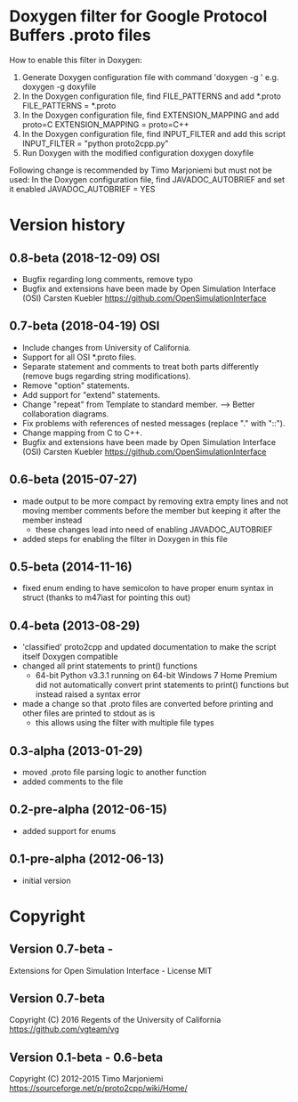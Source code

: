 Doxygen filter for Google Protocol Buffers .proto files
=======================================================

How to enable this filter in Doxygen:
  1. Generate Doxygen configuration file with command 'doxygen -g <filename>'
       e.g.  doxygen -g doxyfile
  2. In the Doxygen configuration file, find FILE_PATTERNS and add *.proto
       FILE_PATTERNS          = *.proto
  3. In the Doxygen configuration file, find EXTENSION_MAPPING and add proto=C
       EXTENSION_MAPPING      = proto=C++
  4. In the Doxygen configuration file, find INPUT_FILTER and add this script
       INPUT_FILTER           = "python proto2cpp.py"
  5. Run Doxygen with the modified configuration
       doxygen doxyfile
   
Following change is recommended by Timo Marjoniemi but must not be used:
  In the Doxygen configuration file, find JAVADOC_AUTOBRIEF and set it enabled
    JAVADOC_AUTOBRIEF      = YES
   
Version history
===============

0.8-beta (2018-12-09) OSI
-------------------------
  - Bugfix regarding long comments, remove typo
  - Bugfix and extensions have been made by Open Simulation Interface (OSI) Carsten Kuebler https://github.com/OpenSimulationInterface

0.7-beta (2018-04-19) OSI
-------------------------
  - Include changes from University of California.
  - Support for all OSI *.proto files.
  - Separate statement and comments to treat both parts differently (remove bugs 
    regarding string modifications).
  - Remove "option" statements.
  - Add support for "extend" statements.
  - Change "repeat" from Template to standard member. --> Better collaboration 
    diagrams.
  - Fix problems with references of nested messages (replace "." with "::").
  - Change mapping from C to C++.
  - Bugfix and extensions have been made by Open Simulation Interface (OSI) Carsten Kuebler https://github.com/OpenSimulationInterface
  
0.6-beta (2015-07-27)
--------------------
  - made output to be more compact by removing extra empty lines and
    not moving member comments before the member but keeping it after
    the member instead
     * these changes lead into need of enabling JAVADOC_AUTOBRIEF
  - added steps for enabling the filter in Doxygen in this file

0.5-beta (2014-11-16)
--------------------
  - fixed enum ending to have semicolon to have proper enum syntax
    in struct (thanks to m47iast for pointing this out)

0.4-beta (2013-08-29)
--------------------
  - 'classified' proto2cpp and updated documentation to make the
     script itself Doxygen compatible
  - changed all print statements to print() functions
     * 64-bit Python v3.3.1 running on 64-bit Windows 7 Home Premium
       did not automatically convert print statements to print()
       functions but instead raised a syntax error
  - made a change so that .proto files are converted before printing
    and other files are printed to stdout as is
     * this allows using the filter with multiple file types
     
0.3-alpha (2013-01-29)
--------------------
  - moved .proto file parsing logic to another function
  - added comments to the file
  
0.2-pre-alpha (2012-06-15)
--------------------
  - added support for enums

0.1-pre-alpha (2012-06-13)
--------------------
  - initial version


Copyright
=========

Version 0.7-beta -
------------------
Extensions for Open Simulation Interface - License MIT

Version 0.7-beta
----------------
Copyright (C) 2016 Regents of the University of California https://github.com/vgteam/vg

Version 0.1-beta  - 0.6-beta 
----------------------------
Copyright (C) 2012-2015 Timo Marjoniemi https://sourceforge.net/p/proto2cpp/wiki/Home/
